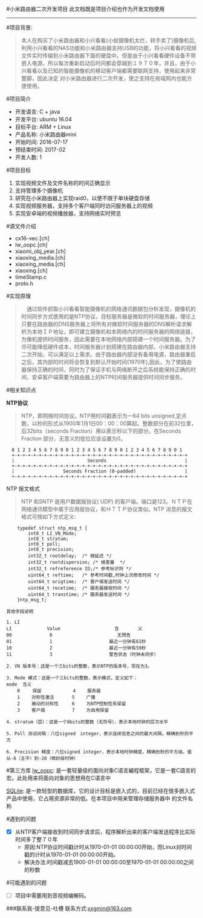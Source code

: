 #小米路由器二次开发项目
		此文档既是项目介绍也作为开发文档使用


----------


#项目背景:

> 本人在购买了小米路由器和小兴看看(小蚁摄像机太烂，转手卖了)摄像机后,利用小兴看看的NAS功能和小米路由器支持USB的功能，将小兴看看的视频文件实时传输到小米路由器下面的硬盘中。但是由于小兴看看硬件设备不带嵌入电源，所以每次重新启动后时间都会穿越到１９７０年，并且，由于小兴看看以及已知的智能摄像机的移动客户端都需要联网支持，使用起来非常蹩脚，因此决定
对小米路由器进行二次开发，使之支持在局域网内也能方便使用。

#项目简介
 - 开发语言: C + java
 - 开发平台: ubuntu 16.04
 - 目标平台: ARM + Linux
 - 产品名称: 小米路由器mini
 - 开始时间: 2016-07-17
 - 预结束时间: 2017-02
 - 开发人数: 1

#项目目标
 1. 实现视频文件及文件名称的时间正确显示
 2. 支持管理多个摄像机
 3. 研究在小米路由器上实现raid0，以使不限于单块硬盘存储
 4. 实现视频服务器，支持多个客户端同时访问服务器上的视频
 5. 实现安卓端的视频播放器，支持网络实时预览

#源文件介绍
 - cx16-vec.[ch]
 - lw_oopc.[ch]
 - xiaomi_obj_year.[ch]
 - xiaoxing_media.[ch]
 - xiaoxing_media.[ch]
 - xiaoxing.[ch]
 - timeStamp.c
 - proto.h

#实现原理
>　通过软件抓取小兴看看智能摄像机的网络通讯数据包分析发现，摄像机的时间同步方式使用的是NTP协议，目标服务器是微软的时间服务器，理论上只要在路由器的DNS服务器上将所有对微软时间服务器的DNS解析请求解析为本地ＩＰ地址，即可建立摄像机和本网络内的时间服务器的网络链接，为像机提供时间服务，因此需要在本地网络内部搭建一个时间服务器。为了尽可能降低硬件成本，时间服务器计划搭建在路由器内部，小米路由器支持二次开始，可以满足以上需求。由于路由器内部没有备用电源，路由器重启之后，其内部的时间将会恢复到默认开始时间(1970年),因此，为了使路由器保持正确的时间，同时为了保证手机与网络断开之后系统能保持正确的时间，安卓客户端需要为路由器上的NTP时间服务器提供时间同步服务。

#相关知识点

**NTP协议**
>NTP，即网络时间协议。NTP用时间戳表示为一64 bits unsigned,定点数，以秒的形式从1900年1月1日00：00：00算起。整数部分在前32位里，后32bits（seconds Fraction）用以表示秒以下的部分。在Seconds Fraction 部分，无意义的低位应该设置为0。

      0 1 2 3 4 5 6 7 8 9 0 1 2 3 4 5 6 7 8 9 0 1 2 3 4 5 6 7 8 9 0 1
      +-+-+-+-+-+-+-+-+-+-+-+-+-+-+-+-+-+-+-+-+-+-+-+-+-+-+-+-+-+-+-+-+
      |                           Seconds                             |
      +-+-+-+-+-+-+-+-+-+-+-+-+-+-+-+-+-+-+-+-+-+-+-+-+-+-+-+-+-+-+-+-+
      |                  Seconds Fraction (0-padded)                  |
      +-+-+-+-+-+-+-+-+-+-+-+-+-+-+-+-+-+-+-+-+-+-+-+-+-+-+-+-+-+-+-+-+

NTP 报文格式
>NTP 和SNTP 是用户数据报协议( UDP) 的客户端。端口是123。ＮＴＰ在网络通讯模型中属于应用层协议，和ＨＴＴＰ协议类似。NTP 消息的报文格式可按如下方式定义:

		typedef struct ntp_msg_t {
			int8_t LI_VN_Mode;
			int8_t stratum;
			int8_t poll;
			int8_t precision;
			int32_t rootdelay;	/* 根延迟 */
			int32_t rootdispersion;	/* 根差量  */
			int32_t refreference ID;/* 参考标识符 */
			uint64_t reftime;	/* 参考时间戳,时钟上次修改时间 */
			uint64_t origtime;  /* 客户端发送时间 */
			uint64_t recetime;  /* 服务器接收时间 */
			uint64_t transtime; /* 服务器发送时间 */
		}ntp_msg_t;

	其他字段说明
	
	1. LI
    LI             Value                    含		义
    00              0                        无预告
    01              1                     最近一分钟有61秒
    10              2                     最近一分钟有59秒
    11              3                     警告状态（时钟未同步）

    2. VN 版本号：这是一个三bits的整数，表示NTP的版本号，现在为3。
    
    3. Mode 模式：这是一个三bits的整数，表示模式，定义如下：
    mode  含义         
        0   　保留　　　　　　　4 　　服务器
        1　　 对称性激活　　　　5　　 广播
        2 　　被动的对称性　　　6 　　为NTP控制性系保留
        3 　　客户端　　　　　　7　　 为自用保留

    4. stratum（层）：这是一个8bits的整数（无符号），表示本地时钟的层次水平
  
    5. Poll 测试间隔：八位signed　integer，表示连续信息之间的最大间隔，精确到秒的平方  
    
    6. Precision 精度：八位signed integer，表示本地时钟精度，精确到秒的平方级。值从-6（主平）到-20（微妙级时钟）

#第三方库
[lw_oopc](#):
	是一套轻量级的面向对象C语言編程框架，它是一套C語言的宏。此处用来将面向对象的思想用在C语言中

[SQLite](https://www.sqlite.org/):
	是一款轻型的数据库，它的设计目标是嵌入式的，目前已经在很多嵌入式产品中使用，它占用资源非常的低。在本项目中用来管理存储服务器中
	的文件名称
	
#遇到的问题
 - [x] 从NTP客户端接收到时间同步请求后，程序解析出来的客户端发送程序比实际时间多了整７０年
    - 原因:NTP协议时间戳计时从1970-01-01 00:00:00开始，而Linux对时间戳的计时从1970-01-01 00:00:00开始。
    - 解决办法:时间戳减去1900-01-01 00:00:00至1970-01-01 00:00:00之间的秒数

#可能遇到的问题
 - [ ] 项目中需要用到音视频编解码。

###联系我-提意见-吐槽
联系方式:<xxgmin@163.com>


